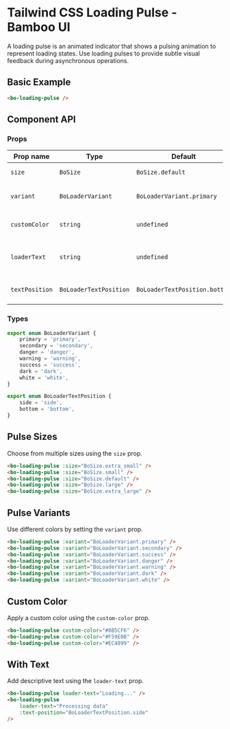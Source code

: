 <script setup>
import { BoLoadingPulse } from '@/components/bo_loading_pulse';
import { BoSize } from '@/shared';
import { BoLoaderVariant, BoLoaderTextPosition } from '@/shared/bo_loader';
</script>

# Tailwind CSS Loading Pulse - Bamboo UI

A loading pulse is an animated indicator that shows a pulsing animation to represent loading states. Use loading pulses to provide subtle visual feedback during asynchronous operations.

## Basic Example

<div class="flex gap-4 items-center">
  <bo-loading-pulse />
</div>

```html
<bo-loading-pulse />
```

## Component API

### Props

| Prop name      | Type                   | Default                       | Description                   |
| -------------- | ---------------------- | ----------------------------- | ----------------------------- |
| `size`         | `BoSize`               | `BoSize.default`              | Size of the pulse             |
| `variant`      | `BoLoaderVariant`      | `BoLoaderVariant.primary`     | Color variant of the pulse    |
| `customColor`  | `string`               | `undefined`                   | Custom color (hex code)       |
| `loaderText`   | `string`               | `undefined`                   | Text displayed with the pulse |
| `textPosition` | `BoLoaderTextPosition` | `BoLoaderTextPosition.bottom` | Position of the loading text  |

### Types

```ts
export enum BoLoaderVariant {
	primary = 'primary',
	secondary = 'secondary',
	danger = 'danger',
	warning = 'warning',
	success = 'success',
	dark = 'dark',
	white = 'white',
}

export enum BoLoaderTextPosition {
	side = 'side',
	bottom = 'bottom',
}
```

## Pulse Sizes

Choose from multiple sizes using the `size` prop.

<div class="flex items-center gap-4">
  <bo-loading-pulse :size="BoSize.extra_small" />
  <bo-loading-pulse :size="BoSize.small" />
  <bo-loading-pulse :size="BoSize.default" />
  <bo-loading-pulse :size="BoSize.large" />
  <bo-loading-pulse :size="BoSize.extra_large" />
</div>

```html
<bo-loading-pulse :size="BoSize.extra_small" />
<bo-loading-pulse :size="BoSize.small" />
<bo-loading-pulse :size="BoSize.default" />
<bo-loading-pulse :size="BoSize.large" />
<bo-loading-pulse :size="BoSize.extra_large" />
```

## Pulse Variants

Use different colors by setting the `variant` prop.

<div class="flex items-center gap-4">
  <bo-loading-pulse :variant="BoLoaderVariant.primary" />
  <bo-loading-pulse :variant="BoLoaderVariant.secondary" />
  <bo-loading-pulse :variant="BoLoaderVariant.success" />
  <bo-loading-pulse :variant="BoLoaderVariant.danger" />
  <bo-loading-pulse :variant="BoLoaderVariant.warning" />
  <bo-loading-pulse :variant="BoLoaderVariant.dark" />
  <div class="bg-gray-800 p-2">
    <bo-loading-pulse :variant="BoLoaderVariant.white" />
  </div>
</div>

```html
<bo-loading-pulse :variant="BoLoaderVariant.primary" />
<bo-loading-pulse :variant="BoLoaderVariant.secondary" />
<bo-loading-pulse :variant="BoLoaderVariant.success" />
<bo-loading-pulse :variant="BoLoaderVariant.danger" />
<bo-loading-pulse :variant="BoLoaderVariant.warning" />
<bo-loading-pulse :variant="BoLoaderVariant.dark" />
<bo-loading-pulse :variant="BoLoaderVariant.white" />
```

## Custom Color

Apply a custom color using the `custom-color` prop.

<div class="flex items-center gap-4">
  <bo-loading-pulse custom-color="#8B5CF6" />
  <bo-loading-pulse custom-color="#F59E0B" />
  <bo-loading-pulse custom-color="#EC4899" />
</div>

```html
<bo-loading-pulse custom-color="#8B5CF6" />
<bo-loading-pulse custom-color="#F59E0B" />
<bo-loading-pulse custom-color="#EC4899" />
```

## With Text

Add descriptive text using the `loader-text` prop.

<div class="flex flex-col gap-4">
  <bo-loading-pulse loader-text="Loading..." />
  <bo-loading-pulse 
    loader-text="Processing data" 
    :text-position="BoLoaderTextPosition.side" 
  />
</div>

```html
<bo-loading-pulse loader-text="Loading..." />
<bo-loading-pulse
	loader-text="Processing data"
	:text-position="BoLoaderTextPosition.side"
/>
```
